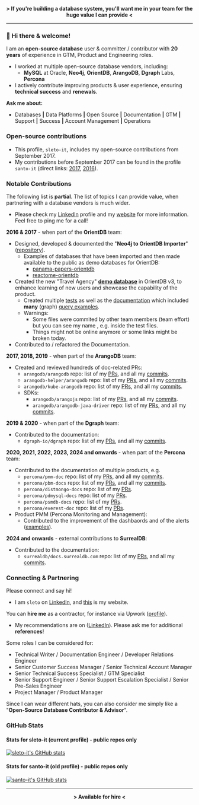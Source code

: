 <p align="center">
  <strong>> If you're building a database system, you'll want me in your team for the huge value I can provide <</strong>
</p>

---

### 👋 Hi there & welcome!

I am an **open-source database** user & committer / contributor with **20 years** of experience in GTM, Product and Engineering roles.
- I worked at multiple open-source database vendors, including:
  - **MySQL** at Oracle, **Neo4j**, **OrientDB**, **ArangoDB**, **Dgraph** Labs, **Percona**
- I actively contribute improving products & user experience, ensuring **technical success** and **renewals**.
      
**Ask me about:** 
- Databases **|** Data Platforms **|** Open Source **|** Documentation **|** GTM **|** Support **|** Success **|** Account Management **|** Operations

### Open-source contributions

- This profile, `sleto-it`, includes my open-source contributions from September 2017.
- My contributions before September 2017 can be found in the profile `santo-it` (direct links: [2017](https://github.com/santo-it?tab=overview&from=2017-12-01&to=2017-12-31), [2016](https://github.com/santo-it?tab=overview&from=2016-12-01&to=2016-12-31)).

### Notable Contributions

The following list is **partial**. The list of topics I can provide value, when partnering with a database vendors is much wider. 
- Please check my [LinkedIn](https://www.linkedin.com/in/sleto/) profile and my [website](https://remotenodes.net/) for more information. Feel free to ping me for a call!

**2016 & 2017** - when part of the **OrientDB** team:
- Designed, developed & documented the "**Neo4j to OrientDB Importer**" ([repository](https://github.com/orientechnologies/orientdb-neo4j-importer)).
  - Examples of databases that have been imported and then made available to the public as demo databases for OrientDB:
    - [panama-papers-orientdb](https://github.com/santo-it/panama-papers-orientdb)
    - [reactome-orientdb](https://github.com/santo-it/reactome-orientdb)
- Created the new "Travel Agency" [**demo database**](https://github.com/orientechnologies/orientdb/tree/3.0.x/distribution/src/main/resources) in OrientDB v3, to enhance learning of new users and showcase the capability of the product.
  - Created multiple [tests](https://github.com/orientechnologies/orientdb/tree/3.0.x/distribution/src/test/java/com/orientechnologies/distribution/integration/demodb) as well as the [documentation](https://orientdb.org/docs/3.2.x/gettingstarted/demodb/) which included **many** (graph) [query examples](https://orientdb.org/docs/3.2.x/gettingstarted/demodb/queries/).
  - Warnings:
    - Some files were commited by other team members (team effort) but you can see my name , e.g. inside the test files.
    - Things might not be online anymore or some links might be broken today.
- Contributed to / refactored the Documentation.

**2017, 2018, 2019** - when part of the **ArangoDB** team:
- Created and reviewed hundreds of doc-related PRs:
  - `arangodb/arangodb` repo: list of my [PRs](https://github.com/arangodb/arangodb/pulls?q=is%3Apr+is%3Aclosed+author%3Asleto-it), and all my [commits](https://github.com/arangodb/arangodb/commits?author=sleto-it).
  - `arangodb-helper/arangodb` repo: list of my [PRs](https://github.com/arangodb-helper/arangodb/pulls?q=is%3Apr+is%3Aclosed+author%3Asleto-it), and all my [commits](https://github.com/arangodb-helper/arangodb/commits?author=sleto-it).
  - `arangodb/kube-arangodb` repo: list of my [PRs](https://github.com/arangodb/kube-arangodb/pulls?q=is%3Apr+is%3Aclosed+author%3Asleto-it), and all my [commits](https://github.com/arangodb/kube-arangodb/commits?author=sleto-it).
  - SDKs:
    - `arangodb/arangojs` repo: list of my [PRs](https://github.com/arangodb/arangojs/pulls?q=is%3Apr+is%3Aclosed+author%3Asleto-it), and all my [commits](https://github.com/arangodb/arangojs/commits?author=sleto-it).
    - `arangodb/arangodb-java-driver` repo: list of my [PRs](https://github.com/arangodb/arangodb-java-driver/pulls?q=is%3Apr+is%3Aclosed+author%3Asleto-it), and all my [commits](https://github.com/arangodb/arangodb-java-driver/commits?author=sleto-it).

**2019 & 2020** - when part of the **Dgraph** team:
- Contributed to the documentation:
  - `dgraph-io/dgraph` repo: list of my [PRs](https://github.com/dgraph-io/dgraph/pulls?q=is%3Apr+is%3Aclosed+author%3Asleto-it), and all my [commits](https://github.com/dgraph-io/dgraph/commits/main/?author=sleto-it).

**2020, 2021, 2022, 2023, 2024 and onwards** - when part of the **Percona** team:
- Contributed to the documentation of multiple products, e.g.
  - `percona/pmm-doc` repo: list of my [PRs](https://github.com/percona/pmm-doc/pulls?q=is%3Apr+is%3Aclosed+author%3Asleto-it), and all my [commits](https://github.com/percona/pmm-doc/commits?author=sleto-it).
  - `percona/pbm-docs` repo: list of my [PRs](https://github.com/percona/pbm-docs/pulls?q=is%3Apr+is%3Aclosed+author%3Asleto-it), and all my [commits](https://github.com/percona/pbm-docs/commits?author=sleto-it).
  - `percona/distmongo-docs` repo: list of my [PRs](https://github.com/percona/distmongo-docs/pulls?q=is%3Apr+author%3Asleto-it+is%3Aclosed).
  - `percona/pdmysql-docs` repo: list of my [PRs](https://github.com/percona/pdmysql-docs/pulls?q=is%3Apr+author%3Asleto-it+is%3Aclosed).
  - `percona/psmdb-docs` repo: list of my [PRs](https://github.com/percona/psmdb-docs/pulls?q=is%3Apr+is%3Aclosed+author%3Asleto-it).
  - `percona/everest-doc` repo: list of my [PRs](https://github.com/percona/everest-doc/pulls?q=is%3Apr+is%3Aclosed+author%3Asleto-it).
- Product PMM (Percona Monitoring and Management):
  - Contributed to the improvement of the dashbaords and of the alerts ([examples](https://github.com/percona/grafana-dashboards/pulls/sleto-it)). 

**2024 and onwards** - external contributions to **SurrealDB**:
- Contributed to the documentation:
  - `surrealdb/docs.surrealdb.com` repo: list of my [PRs](https://github.com/surrealdb/docs.surrealdb.com/pulls?q=is%3Apr+author%3Asleto-it), and all my [commits](https://github.com/surrealdb/docs.surrealdb.com/commits?author=sleto-it).

### Connecting & Partnering

Please connect and say hi!

- I am `sleto` on [LinkedIn](https://www.linkedin.com/in/sleto/), and [this](https://remotenodes.net/) is my website.

You can **hire me** as a contractor, for instance via Upwork ([profile](https://www.upwork.com/freelancers/~017481452212ea99d9)). 
- My recommendations are on ([LinkedIn](https://www.linkedin.com/in/sleto/)). Please ask me for additional **references**!

Some roles I can be considered for:
  - Technical Writer / Documentation Engineer / Developer Relations Engineer
  - Senior Customer Success Manager / Senior Technical Account Manager
  - Senior Technical Success Specialist / GTM Specialist
  - Senior Support Engineer / Senior Support Escalation Specialist / Senior Pre-Sales Engineer
  - Project Manager / Product Manager

Since I can wear different hats, you can also consider me simply like a "**Open-Source Database Contributor & Advisor**".

### GitHub Stats

#### Stats for sleto-it (current profile) - public repos only

[![sleto-it's GitHub stats](https://github-readme-stats.vercel.app/api?username=sleto-it&rank_icon=percentile&hide=stars,contribs,commits&show=reviews,prs_merged,prs_merged_percentage&show_icons=true&theme=transparent)](https://github.com/anuraghazra/github-readme-stats) 

#### Stats for santo-it (old profile) - public repos only

[![santo-it's GitHub stats](https://github-readme-stats.vercel.app/api?username=santo-it&rank_icon=percentile&hide=stars,contribs,commits&show=reviews,prs_merged,prs_merged_percentage&show_icons=true&theme=transparent)](https://github.com/anuraghazra/github-readme-stats) 

---

<p align="center">
  <strong>> Available for hire <</strong>
</p>
